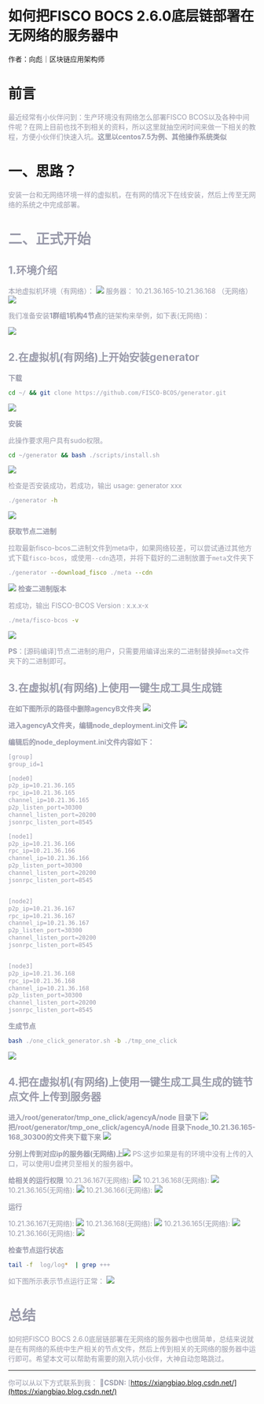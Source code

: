 # 如何把FISCO BOCS 2.6.0底层链部署在无网络的服务器中

作者：向彪｜区块链应用架构师

# 前言

<font color=#999AAA >最近经常有小伙伴问到：生产环境没有网络怎么部署FISCO BCOS以及各种中间件呢？在网上目前也找不到相关的资料，所以这里就抽空闲时间来做一下相关的教程，方便小伙伴们快速入坑。**这里以centos7.5为例、其他操作系统类似**</font>

# 一、思路？

<font color=#999AAA >

 安装一台和无网络环境一样的虚拟机，在有网的情况下在线安装，然后上传至无网络的系统之中完成部署。
 
  
# 二、正式开始
## 1.环境介绍
本地虚拟机环境（有网络）：
![](../../../images/articles/offline_deploy_case/20201104145229903.png)
服务器：
10.21.36.165-10.21.36.168 （无网络）
![](../../../images/articles/offline_deploy_case/20201104155851638.png)


我们准备安装**1群组1机构4节点**的链架构来举例，如下表(无网络)：

![](../../../images/articles/offline_deploy_case/202011041500488510.png)



## 2.在虚拟机(有网络)上开始安装generator

**下载**

```bash
cd ~/ && git clone https://github.com/FISCO-BCOS/generator.git
```
![](../../../images/articles/offline_deploy_case/2020110414560467.png)


**安装**

此操作要求用户具有sudo权限。

```bash
cd ~/generator && bash ./scripts/install.sh
```
![](../../../images/articles/offline_deploy_case/20201104145643136.png)


检查是否安装成功，若成功，输出 usage: generator xxx

```bash
./generator -h
```
![](../../../images/articles/offline_deploy_case/20201104145717306.png)

**获取节点二进制**

拉取最新fisco-bcos二进制文件到meta中，如果网络较差，可以尝试通过其他方式下载`fisco-bcos`，或使用`--cdn`选项，并将下载好的二进制放置于`meta`文件夹下

```bash
./generator --download_fisco ./meta --cdn
```
![](../../../images/articles/offline_deploy_case/20201104150048852.png)
**检查二进制版本**

若成功，输出 FISCO-BCOS Version : x.x.x-x

```bash
./meta/fisco-bcos -v
```
![](../../../images/articles/offline_deploy_case/20201104150132541.png)

**PS**：[源码编译]节点二进制的用户，只需要用编译出来的二进制替换掉`meta`文件夹下的二进制即可。

## 3.在虚拟机(有网络)上使用一键生成工具生成链
**在如下图所示的路径中删除agencyB文件夹**
![](../../../images/articles/offline_deploy_case/20201104150353676.png)

**进入agencyA文件夹，编辑node_deployment.ini文件**
![](../../../images/articles/offline_deploy_case/20201104150558644.png)

**编辑后的node_deployment.ini文件内容如下：**
```xml
[group]
group_id=1

[node0]
p2p_ip=10.21.36.165
rpc_ip=10.21.36.165
channel_ip=10.21.36.165
p2p_listen_port=30300
channel_listen_port=20200
jsonrpc_listen_port=8545

[node1]
p2p_ip=10.21.36.166
rpc_ip=10.21.36.166
channel_ip=10.21.36.166
p2p_listen_port=30300
channel_listen_port=20200
jsonrpc_listen_port=8545


[node2]
p2p_ip=10.21.36.167
rpc_ip=10.21.36.167
channel_ip=10.21.36.167
p2p_listen_port=30300
channel_listen_port=20200
jsonrpc_listen_port=8545


[node3]
p2p_ip=10.21.36.168
rpc_ip=10.21.36.168
channel_ip=10.21.36.168
p2p_listen_port=30300
channel_listen_port=20200
jsonrpc_listen_port=8545
```
**生成节点**


```bash
bash ./one_click_generator.sh -b ./tmp_one_click
```
![](../../../images/articles/offline_deploy_case/202011041519003.png)

## 4.把在虚拟机(有网络)上使用一键生成工具生成的链节点文件上传到服务器
**进入/root/generator/tmp_one_click/agencyA/node 目录下**
![](../../../images/articles/offline_deploy_case/20201104152109155.png)
**把/root/generator/tmp_one_click/agencyA/node 目录下node_10.21.36.165-168_30300的文件夹下载下来**
![](../../../images/articles/offline_deploy_case/20201104152405602.png)


**分别上传到对应ip的服务器(无网络)上**![](../../../images/articles/offline_deploy_case/20201104152510398.png)
PS:这步如果是有的环境中没有上传的入口，可以使用U盘拷贝至相关的服务器中。

**给相关的运行权限**
10.21.36.167(无网络):
![](../../../images/articles/offline_deploy_case/20201104154512595.png)
10.21.36.168(无网络):
![](../../../images/articles/offline_deploy_case/20201104154629219.png)
10.21.36.165(无网络):
![](../../../images/articles/offline_deploy_case/2020110415483531.png)
10.21.36.166(无网络):
![](../../../images/articles/offline_deploy_case/20201104155200120.png)




**运行**

10.21.36.167(无网络):
![](../../../images/articles/offline_deploy_case/20201104154529697.png)
10.21.36.168(无网络):
![](../../../images/articles/offline_deploy_case/20201104154659455.png)
10.21.36.165(无网络):
![](../../../images/articles/offline_deploy_case/20201104154840698.png)
10.21.36.166(无网络):
![](../../../images/articles/offline_deploy_case/20201104155237937.png)


**检查节点运行状态**
```bash
tail -f  log/log*  | grep +++
```
如下图所示表示节点运行正常：
![](../../../images/articles/offline_deploy_case/20201104155448701.png)







# 总结
<font color=#999AAA > 如何把FISCO BOCS 2.6.0底层链部署在无网络的服务器中也很简单，总结来说就是在有网络的系统中生产相关的节点文件，然后上传到相关的无网络的服务器中运行即可。希望本文可以帮助有需要的刚入坑小伙伴，大神自动忽略跳过。

---

你可以从以下方式联系到我：
🥉**CSDN:** [https://xiangbiao.blog.csdn.net/](https://xiangbiao.blog.csdn.net/)

